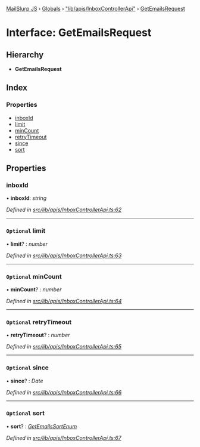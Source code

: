 [MailSlurp JS](../README.md) › [Globals](../globals.md) › ["lib/apis/InboxControllerApi"](../modules/_lib_apis_inboxcontrollerapi_.md) › [GetEmailsRequest](_lib_apis_inboxcontrollerapi_.getemailsrequest.md)

# Interface: GetEmailsRequest

## Hierarchy

* **GetEmailsRequest**

## Index

### Properties

* [inboxId](_lib_apis_inboxcontrollerapi_.getemailsrequest.md#inboxid)
* [limit](_lib_apis_inboxcontrollerapi_.getemailsrequest.md#optional-limit)
* [minCount](_lib_apis_inboxcontrollerapi_.getemailsrequest.md#optional-mincount)
* [retryTimeout](_lib_apis_inboxcontrollerapi_.getemailsrequest.md#optional-retrytimeout)
* [since](_lib_apis_inboxcontrollerapi_.getemailsrequest.md#optional-since)
* [sort](_lib_apis_inboxcontrollerapi_.getemailsrequest.md#optional-sort)

## Properties

###  inboxId

• **inboxId**: *string*

*Defined in [src/lib/apis/InboxControllerApi.ts:62](https://github.com/mailslurp/mailslurp-client-ts-js/blob/fc9510a/src/lib/apis/InboxControllerApi.ts#L62)*

___

### `Optional` limit

• **limit**? : *number*

*Defined in [src/lib/apis/InboxControllerApi.ts:63](https://github.com/mailslurp/mailslurp-client-ts-js/blob/fc9510a/src/lib/apis/InboxControllerApi.ts#L63)*

___

### `Optional` minCount

• **minCount**? : *number*

*Defined in [src/lib/apis/InboxControllerApi.ts:64](https://github.com/mailslurp/mailslurp-client-ts-js/blob/fc9510a/src/lib/apis/InboxControllerApi.ts#L64)*

___

### `Optional` retryTimeout

• **retryTimeout**? : *number*

*Defined in [src/lib/apis/InboxControllerApi.ts:65](https://github.com/mailslurp/mailslurp-client-ts-js/blob/fc9510a/src/lib/apis/InboxControllerApi.ts#L65)*

___

### `Optional` since

• **since**? : *Date*

*Defined in [src/lib/apis/InboxControllerApi.ts:66](https://github.com/mailslurp/mailslurp-client-ts-js/blob/fc9510a/src/lib/apis/InboxControllerApi.ts#L66)*

___

### `Optional` sort

• **sort**? : *[GetEmailsSortEnum](../enums/_lib_apis_inboxcontrollerapi_.getemailssortenum.md)*

*Defined in [src/lib/apis/InboxControllerApi.ts:67](https://github.com/mailslurp/mailslurp-client-ts-js/blob/fc9510a/src/lib/apis/InboxControllerApi.ts#L67)*
